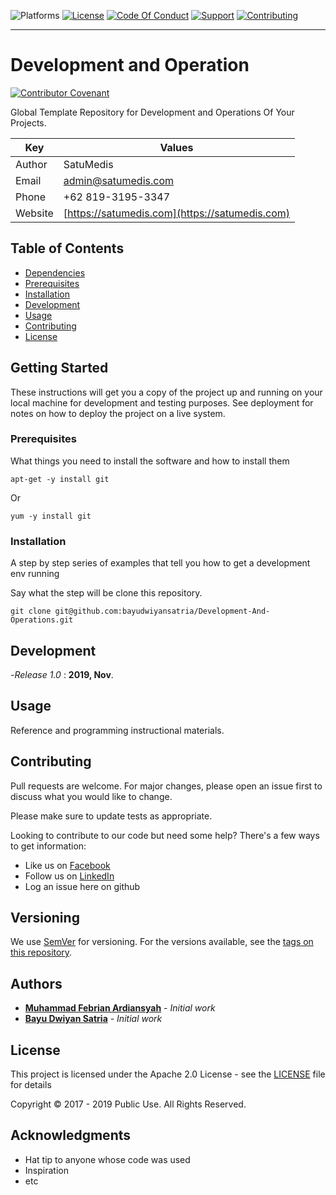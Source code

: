 ![Platforms](https://img.shields.io/badge/%20Platforms-Windows%20/%20Linux-blue.svg?style=flat-square")
[![License](https://img.shields.io/badge/%20Licence-MIT-green.svg?style=flat-square)](LICENSE.md)
[![Code Of Conduct](https://img.shields.io/badge/Community-Code%20of%20Conduct-orange.svg?style=flat-squre)](CODE_OF_CONDUCT.md)
[![Support](https://img.shields.io/badge/Community-Support-red.svg?style=flat-square)](SUPPORT.md)
[![Contributing](https://img.shields.io/badge/%20Community-Contribution-yellow.svg?style=flat-square)](CONTRIBUTING.md)

<hr>

# Development and Operation

[![Contributor Covenant](https://img.shields.io/badge/Contributor%20Covenant-v1.4%20adopted-ff69b4.svg)](CODE_OF_CONDUCT.md)

Global Template Repository for Development and Operations Of Your Projects.

| Key|Values|
| ------| ----- |
| Author| SatuMedis |
| Email | admin@satumedis.com |
| Phone | +62 819-3195-3347 |
| Website | [https://satumedis.com](https://satumedis.com) |

## Table of Contents

* [Dependencies](#dependencies)
* [Prerequisites](#prerequisites)
* [Installation](#installation)
* [Development](#development)
* [Usage](#usage)
* [Contributing](#contributing)
* [License](#license)

## Getting Started

These instructions will get you a copy of the project up and running on your local machine for development and testing purposes. See deployment for notes on how to deploy the project on a live system.

### Prerequisites

What things you need to install the software and how to install them

```shell
apt-get -y install git
```

Or

```shell
yum -y install git
```

### Installation

A step by step series of examples that tell you how to get a development env running

Say what the step will be clone this repository.

```shell
git clone git@github.com:bayudwiyansatria/Development-And-Operations.git
```

## Development

-*Release 1.0* : **2019, Nov**.

## Usage

Reference and programming instructional materials.

## Contributing

Pull requests are welcome. For major changes, please open an issue first to discuss what you would like to change.

Please make sure to update tests as appropriate.

Looking to contribute to our code but need some help? There's a few ways to get information:

* Like us on [Facebook](https://www.facebook.com/Satu-Medis-105748411887183)
* Follow us on [LinkedIn](https://www.linkedin.com/company/76233667/)
* Log an issue here on github

## Versioning

We use [SemVer](http://semver.org/) for versioning. For the versions available, see the [tags on this repository](https://github.com/bayudwiyansatria/Development-And-Operations/tags).

## Authors

* **[Muhammad Febrian Ardiansyah](https://github.com/ardihikaru)** - *Initial work*
* **[Bayu Dwiyan Satria](https://github.com/bayudwiyansatria)** - *Initial work*

## License

This project is licensed under the Apache 2.0 License - see the [LICENSE](LICENSE) file for details

<p> Copyright &copy; 2017 - 2019 Public Use. All Rights Reserved.

## Acknowledgments

* Hat tip to anyone whose code was used
* Inspiration
* etc
